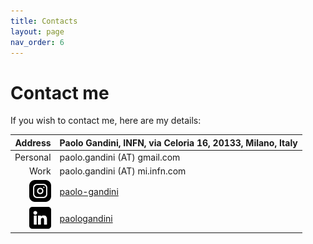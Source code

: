 ```yaml
---
title: Contacts
layout: page
nav_order: 6
---
```

# Contact me
If you wish to contact me, here are my details:

| Address  | Paolo Gandini, INFN, via Celoria 16, 20133, Milano, Italy |
| ----:    | :---- | 
| Personal | paolo.gandini (AT) gmail.com      |
| Work     | paolo.gandini (AT) mi.infn.com    |
|<img src="assets/icons/instagram.png" alt="Instagram" width="35"/> | [paolo-gandini](site.linkedin_url) |
|<img src="assets/icons/linkedin.png" alt="Linkedin"   width="35"/> | [paologandini](site.instagram_url) |
